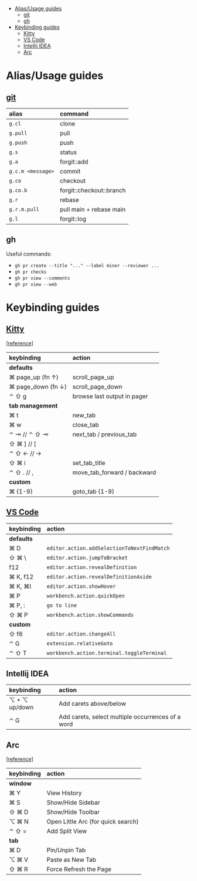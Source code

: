 - [Alias/Usage guides](#aliasusage-guides)
  - [git](#git)
  - [gh](#gh)
- [Keybinding guides](#keybinding-guides)
  - [Kitty](#kitty)
  - [VS Code](#vs-code)
  - [Intellij IDEA](#intellij-idea)
  - [Arc](#arc)


# Alias/Usage guides

## [git](development/git/)

| alias             | command                  |
| :---------------- | :----------------------- |
| `g.cl`            | clone                    |
| `g.pull`          | pull                     |
| `g.push`          | push                     |
| `g.s`             | status                   |
| `g.a`             | forgit::add              |
| `g.c.m <message>` | commit                   |
| `g.co`            | checkout                 |
| `g.co.b`          | forgit::checkout::branch |
| `g.r`             | rebase                   |
| `g.r.m.pull`      | pull main + rebase main  |
| `g.l`             | forgit::log              |

## gh

Useful commands:

- `gh pr create --title "..." --label minor --reviewer ...`
- `gh pr checks`
- `gh pr view --comments`
- `gh pr view --web`

# Keybinding guides

## [Kitty](terminal/kitty/)

[[reference]](https://sw.kovidgoyal.net/kitty/conf/)

| keybinding         | action                      |
| :----------------- | :-------------------------- |
| **defaults**       |                             |
| ⌘ page_up (fn ↑)   | scroll_page_up              |
| ⌘ page_down (fn ↓) | scroll_page_down            |
| ⌃ ⇧ g              | browse last output in pager |
| **tab management** |                             |
| ⌘ t                | new_tab                     |
| ⌘ w                | close_tab                   |
| ⌃ ⇥ // ⌃ ⇧ ⇥       | next_tab / previous_tab     |
| ⇧ ⌘ ] // [         |                             |
| ⌃ ⇧ ← // →         |                             |
| ⇧ ⌘ i              | set_tab_title               |
| ⌃ ⇧ . // ,         | move_tab_forward / backward |
| **custom**         |                             |
| ⌘ {1-9}            | goto_tab {1-9}              |


## [VS Code](development/vscode/)

| keybinding   | action                                      |
| :----------- | :------------------------------------------ |
| **defaults** |                                             |
| ⌘ D          | `editor.action.addSelectionToNextFindMatch` |
| ⇧ ⌘ \        | `editor.action.jumpToBracket`               |
| f12          | `editor.action.revealDefinition`            |
| ⌘ K,  f12    | `editor.action.revealDefinitionAside`       |
| ⌘ K,  ⌘I     | `editor.action.showHover`                   |
| ⌘ P          | `workbench.action.quickOpen`                |
| ⌘ P, :       | `go to line`                                |
| ⇧ ⌘ P        | `workbench.action.showCommands`             |
| **custom**   |                                             |
| ⇧ f6         | `editor.action.changeAll`                   |
| ⌃ G          | `extension.relativeGoto`                    |
| ⌃ ⇧ T        | `workbench.action.terminal.toggleTerminal`  |


## Intellij IDEA

| keybinding    | action                                            |
| :------------ | :------------------------------------------------ |
| ⌥ + ⌥ up/down | Add carets above/below                            |
| ⌃ G           | Add carets, select multiple occurrences of a word |


## Arc

[[reference]](https://arc.net/)

| keybinding | action                             |
| :--------- | :--------------------------------- |
| **window** |                                    |
| ⌘ Y        | View History                       |
| ⌘ S        | Show/Hide Sidebar                  |
| ⇧ ⌘ D      | Show/Hide Toolbar                  |
| ⌥ ⌘ N      | Open Little Arc (for quick search) |
| ⌃ ⇧ =      | Add Split View                     |
| **tab**    |                                    |
| ⌘ D        | Pin/Unpin Tab                      |
| ⌥ ⌘ V      | Paste as New Tab                   |
| ⇧ ⌘ R      | Force Refresh the Page             |
